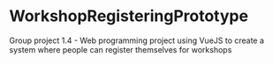 # WorkshopRegisteringPrototype
Group project 1.4 - Web programming project using VueJS to create a system where people can register themselves for workshops
